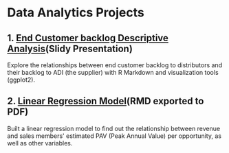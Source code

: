 # Data Analytics Projects

## 1. [End Customer backlog Descriptive Analysis](End_Customer_Backlog/R_Visualizations.pdf "ECBL PDF")(Slidy Presentation)
Explore the relationships between end customer backlog to distributors and their backlog to ADI (the supplier) with R Markdown and visualization tools (ggplot2).


## 2. [Linear Regression Model](Pipeline_Revenue_Regression/Lin_Reg.pdf "Regression Report PDF")(RMD exported to PDF)
Built a linear regression model to find out the relationship between revenue and sales members' estimated PAV (Peak Annual Value) per opportunity, as well as other variables.
